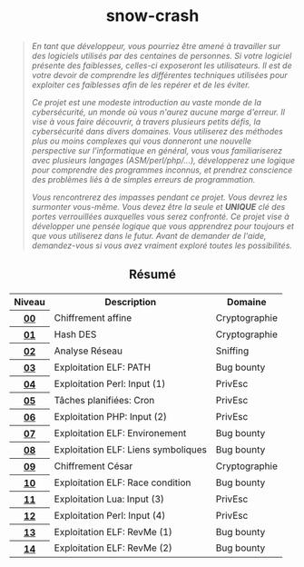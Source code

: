 # <p align="center">snow-crash</p>
> *En tant que développeur, vous pourriez être amené à travailler sur des logiciels utilisés par des centaines de personnes. Si votre logiciel présente des faiblesses, celles-ci exposeront les utilisateurs. Il est de votre devoir de comprendre les différentes techniques utilisées pour exploiter ces faiblesses afin de les repérer et de les éviter.*
>
> *Ce projet est une modeste introduction au vaste monde de la cybersécurité, un monde où vous n'aurez aucune marge d'erreur. Il vise à vous faire découvrir, à travers plusieurs petits défis, la cybersécurité dans divers domaines. Vous utiliserez des méthodes plus ou moins complexes qui vous donneront une nouvelle perspective sur l'informatique en général, vous vous familiariserez avec plusieurs langages (ASM/perl/php/...), développerez une logique pour comprendre des programmes inconnus, et prendrez conscience des problèmes liés à de simples erreurs de programmation.*
>
> *Vous rencontrerez des impasses pendant ce projet. Vous devrez les surmonter vous-même. Vous devez être la seule et **UNIQUE** clé des portes verrouillées auxquelles vous serez confronté. Ce projet vise à développer une pensée logique que vous apprendrez pour toujours et que vous utiliserez dans le futur. Avant de demander de l'aide, demandez-vous si vous avez vraiment exploré toutes les possibilités.*

## <p align="center">Résumé</p>
<table align="center">
    <tr>
        <th>Niveau</th>
        <th>Description</th>
        <th>Domaine</th>
    </tr>
    <tr>
        <th><a href="https://github.com/Skalyaeve/snow-crash/tree/main/00">00</a></th>
        <td>Chiffrement affine</td>
        <td>Cryptographie</td>
    </tr>
    <tr>
        <th><a href="https://github.com/Skalyaeve/snow-crash/tree/main/01">01</a></th>
        <td>Hash DES</td>
        <td>Cryptographie</td>
    </tr>
    <tr>
        <th><a href="https://github.com/Skalyaeve/snow-crash/tree/main/02">02</a></th>
        <td>Analyse Réseau</td>
        <td>Sniffing</td>
    </tr>
    <tr>
        <th><a href="https://github.com/Skalyaeve/snow-crash/tree/main/03">03</a></th>
        <td>Exploitation ELF: PATH</td>
        <td>Bug bounty</td>
    </tr>
    <tr>
        <th><a href="https://github.com/Skalyaeve/snow-crash/tree/main/04">04</a></th>
        <td>Exploitation Perl: Input (1)</td>
        <td>PrivEsc</td>
    </tr>
    <tr>
        <th><a href="https://github.com/Skalyaeve/snow-crash/tree/main/05">05</a></th>
        <td>Tâches planifiées: Cron</td>
        <td>PrivEsc</td>
    </tr>
    <tr>
        <th><a href="https://github.com/Skalyaeve/snow-crash/tree/main/06">06</a></th>
        <td>Exploitation PHP: Input (2)</td>
        <td>PrivEsc</td>
    </tr>
    <tr>
        <th><a href="https://github.com/Skalyaeve/snow-crash/tree/main/07">07</a></th>
        <td>Exploitation ELF: Environement</td>
        <td>Bug bounty</td>
    </tr>
    <tr>
        <th><a href="https://github.com/Skalyaeve/snow-crash/tree/main/08">08</a></th>
        <td>Exploitation ELF: Liens symboliques</td>
        <td>Bug bounty</td>
    </tr>
    <tr>
        <th><a href="https://github.com/Skalyaeve/snow-crash/tree/main/09">09</a></th>
        <td>Chiffrement César</td>
        <td>Cryptographie</td>
    </tr>
    <tr>
        <th><a href="https://github.com/Skalyaeve/snow-crash/tree/main/bonus/10">10</a></th>
        <td>Exploitation ELF: Race condition</td>
        <td>Bug bounty</td>
    </tr>
    <tr>
        <th><a href="https://github.com/Skalyaeve/snow-crash/tree/main/bonus/11">11</a></th>
        <td>Exploitation Lua: Input (3)</td>
        <td>PrivEsc</td>
    </tr>
    <tr>
        <th><a href="https://github.com/Skalyaeve/snow-crash/tree/main/bonus/12">12</a></th>
        <td>Exploitation Perl: Input (4)</td>
        <td>PrivEsc</td>
    </tr>
    <tr>
        <th><a href="https://github.com/Skalyaeve/snow-crash/tree/main/bonus/13">13</a></th>
        <td>Exploitation ELF: RevMe (1)</td>
        <td>Bug bounty</td>
    </tr>
    <tr>
        <th><a href="https://github.com/Skalyaeve/snow-crash/tree/main/bonus/14">14</a></th>
        <td>Exploitation ELF: RevMe (2)</td>
        <td>Bug bounty</td>
    </tr>
</table>

